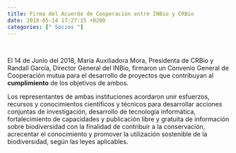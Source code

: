 ```yaml
---
title: Firma del Acuerdo de Cooperación entre INBio y CRBio
date: 2018-05-14 17:27:15 +0200
categories: [" Socios "]
---
```


<script type="text/javascript"> 

function horaLocal(hileraFechaHora) {
  // The function convert the parameter ISO Date string to the local hour HH:MM.
  var fecha = new Date(hileraFechaHora);
  var horas = fecha.getHours();
  var minutos = fecha.getMinutes();
  
  if (horas < 10) {
     horas = "0" + horas.toString();
  }
  if (minutos < 10) {
     minutos = "0" + minutos.toString();
  }
  return horas + ":" + minutos;
}

function UTCLocal(hileraFechaHora) {
  // The function convert the parameter ISO Date string to the UTC shift.
  var fecha = new Date(hileraHora);
  desfase = (0-fecha.getTimezoneOffset())/60;
  if (desfase > 0) {
     desfase = "+" + desfase.toString();
  } else {
     desfase = desfase.toString();
  }
  return "UTC"+desfase;
}

function DiaLocal(hileraFechaHora, lineas, fomatWeekDay = 'short', formatMonth = 'short', locale = 'en-US') {
  // The function convert the parameter ISO Date string to the day string.
  // lineas indicates if the result is more than 1 line (No:0, Yes:1)

  var fecha = new Date(hileraFechaHora);
  var nombreDia = fecha.date.toLocaleDateString(locale, { weekday: formatWeekDay });
  var nombreMes = fecha.date.toLocaleDateString(locale, { month: formatMonth });
  if (lineas = 1) {
    nombreDia = nombreDia + "<br>"
  } else {
    nombreDia = nombreDia + " "
  }
  nombreDia = nombreDia + fecha.getDate() + " " + nombreMes;
  }
  return nombreDia;
}
</script>


<script type="text/javascript">
  var hileraDiaYHora = '2018-06-14T15:27:15Z';
  document.write( horaLocal(hileraDiaYHora) );
  document.write( UTCLocal(hileraDiaYHora) );
  document.write( DiaLocal(hileraDiaYHora, 1);
</script><br>



El 14 de Junio del 2018, María Auxiliadora Mora, Presidenta de CRBio y Randall García, Director General del INBio, firmaron un Convenio General de Cooperación mutua para el desarrollo de proyectos que contribuyan al <b>cumplimiento</b> de los objetivos de ambos.

Los representantes de ambas instituciones acordaron unir esfuerzos, recursos y conocimientos científicos y técnicos para desarrollar acciones conjuntas de investigación, desarrollo de tecnología informática, fortalecimiento de capacidades y publicación libre y gratuita de información sobre biodiversidad con la finalidad de contribuir a la conservación, acrecentar el conocimiento y promover la utilización sostenible de la biodiversidad, según las leyes aplicables.







